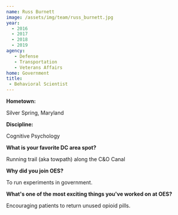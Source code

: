 ```yaml
---
name: Russ Burnett
image: /assets/img/team/russ_burnett.jpg
year:
  - 2016
  - 2017
  - 2018
  - 2019
agency:
   - Defense
   - Transportation
   - Veterans Affairs
home: Government
title: 
 - Behavioral Scientist
---
```


**Hometown:** 

Silver Spring, Maryland

**Discipline:** 

Cognitive Psychology

**What is your favorite DC area spot?** 

Running trail (aka towpath) along the C&O Canal

**Why did you join OES?**

To run experiments in government.

**What's one of the most exciting things you've worked on at OES?** 

Encouraging patients to return unused opioid pills.
